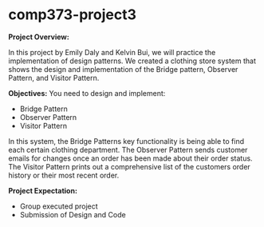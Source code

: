 # comp373-project3

**Project Overview:**

In this project by Emily Daly and Kelvin Bui, we will practice the implementation of design patterns. We created a clothing store system that shows the design and implementation of the Bridge pattern, Observer Pattern, and Visitor Pattern.


**Objectives:**
You need to design and implement:

  * Bridge Pattern
  * Observer Pattern
  * Visitor Pattern
        
In this system, the Bridge Patterns key functionality is being able to find each certain clothing department. 
The Observer Pattern sends customer emails for changes once an order has been made about their order status.
The Visitor Pattern prints out a comprehensive list of the customers order history or their most recent order.

**Project Expectation:**

   * Group executed project
   * Submission of Design and Code

